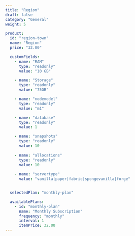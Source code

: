 ```yaml
---
title: "Region"
draft: false
category: "General"
weight: 5

product:
  id: "region-town"
  name: "Region"
  price: "32.00"

  customFields:
    - name: "RAM"
      type: "readonly"
      value: "10 GB"

    - name: "Storage"
      type: "readonly"
      value: "75GB"

    - name: "nodemodel"
      type: "readonly"
      value: "m1"

    - name: "database"
      type: "readonly"
      value: 1

    - name: "snapshots"
      type: "readonly"
      value: 10
      
    - name: "allocations"
      type: "readonly"
      value: 10
      
    - name: "servertype"
      value: "vanilla|paper|fabric|spongevanilla|forge"


  selectedPlan: "monthly-plan"

  availablePlans:
    - id: "monthly-plan"
      name: "Monthly Subscription"
      frequency: "monthly"
      interval: 1
      itemPrice: 32.00
---
```

